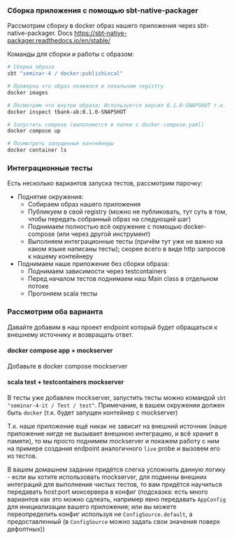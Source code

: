 ### Сборка приложения с помощью sbt-native-packager

Рассмотрим сборку в docker образ нашего приложения через sbt-native-packager.
Docs https://sbt-native-packager.readthedocs.io/en/stable/

Команды для сборки и работы с образом:

```bash
# Cборка образа
sbt "seminar-4 / docker:publishLocal"

# Проверка что образ появился в локальном registry
docker images

# Посмотрим что внутри образа; Используется версия 0.1.0-SNAPSHOT т.к. она указана в build.sbt
docker inspect tbank-ab:0.1.0-SNAPSHOT

# Запустить compose (выполняется в папке с docker-compose.yaml)
docker compose up

# Посмотреть запущенные контейнеры 
docker container ls
```

### Интеграционные тесты

Есть несколько вариантов запуска тестов, рассмотрим парочку:

- Поднятие окружения:
    - Собираем образ нашего приложения
    - Публикуем в свой registry (можно не публиковать, тут суть в том, чтобы передать собранный образ на следующий шаг)
    - Поднимаем полностью всё окружение с помощью docker-compose (или через другой инструмент)
    - Выполняем интеграционные тесты (причём тут уже не важно на каком языке написаны тесты); скорее всего в виде http
      запросов к нашему контейнеру
- Поднимаем наше приложение без сборки образа:
    - Поднимаем зависимости через testcontainers
    - Перед началом тестов поднимаем наш Main class в отдельном потоке
    - Прогоняем scala тесты

### Рассмотрим оба варианта

Давайте добавим в наш проект endpoint который будет обращаться к внешнему источнику и возвращать ответ.

#### docker compose app + mockserver

Добавьте в docker compose mockserver

#### scala test + testcontainers mockserver

В тесты уже добавлен mockserver, запустить тесты можно командой `sbt "seminar-4-it / Test / test"`. Примечание, в вашем
окружении должен быть `docker` (т.к. будет запущен контейнер с mockserver)

Т.к. наше приложение ещё никак не зависит на внешний источник (наше приложение нигде не вызывает внешнюю интеграцию, и
всё хранит в памяти), то мы просто поднимем mockserver и покажем работу с ним на примере создания endpoint аналогичного
`live` probe и вызовем его из тестов.

В вашем домашнем задании придётся слегка усложнить данную логику - если вы хотите использовать mockserver, для подмены
внешних интеграций для выполнения чистых тестов, то вам придётся научиться передавать host:port моксервера в конфиг
(подсказка: есть много вариантов как это можно сдлеать, например явно передавать `AppConfig` для инициализации вашего
приложения; или вы можете переопределить конфиг используя не `ConfigSource.default`, а предоставленный (в `ConfigSource`
можно задать свои значения поверх дефолтных))
